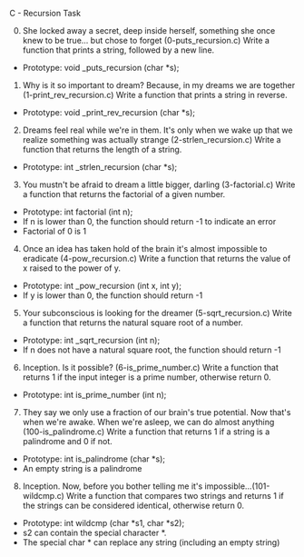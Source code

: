 C - Recursion
Task

0. She locked away a secret, deep inside herself, something she once knew to be true... but chose to forget (0-puts_recursion.c)
Write a function that prints a string, followed by a new line.
- Prototype: void _puts_recursion (char *s);

1. Why is it so important to dream? Because, in my dreams we are together (1-print_rev_recursion.c)
Write a function that prints a string in reverse.
- Prototype: void _print_rev_recursion (char *s);

2. Dreams feel real while we're in them. It's only when we wake up that we realize something was actually strange (2-strlen_recursion.c)
Write a function that returns the length of a string.
- Prototype: int _strlen_recursion (char *s);

3. You mustn't be afraid to dream a little bigger, darling (3-factorial.c)
Write a function that returns the factorial of a given number.
- Prototype: int factorial (int n);
- If n is lower than 0, the function should return -1 to indicate an error
- Factorial of 0 is 1

4. Once an idea has taken hold of the brain it's almost impossible to eradicate (4-pow_recursion.c)
Write a function that returns the value of x raised to the power of y.
- Prototype: int _pow_recursion (int x, int y);
- If y is lower than 0, the function should return -1

5. Your subconscious is looking for the dreamer (5-sqrt_recursion.c)
Write a function that returns the natural square root of a number.
- Prototype: int _sqrt_recursion (int n);
- If n does not have a natural square root, the function should return -1

6. Inception. Is it possible? (6-is_prime_number.c)
Write a function that returns 1 if the input integer is a prime number, otherwise return 0.
- Prototype: int is_prime_number (int n);

7. They say we only use a fraction of our brain's true potential. Now that's when we're awake. When we're asleep, we can do almost anything (100-is_palindrome.c)
Write a function that returns 1 if a string is a palindrome and 0 if not.
- Prototype: int is_palindrome (char *s);
- An empty string is a palindrome

8. Inception. Now, before you bother telling me it's impossible...(101-wildcmp.c)
Write a function that compares two strings and returns 1 if the strings can be considered identical, otherwise return 0.
- Prototype: int wildcmp (char *s1, char *s2);
- s2 can contain the special character *.
- The special char * can replace any string (including an empty string) 


